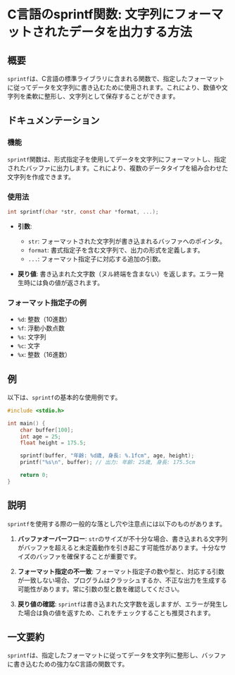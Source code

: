 <!--
Meta Description: # C言語のsprintf関数: 文字列にフォーマットされたデータを出力する方法 ## 概要 `sprintf`は、C言語の標準ライブラリに含まれる関数で、指定したフォーマットに従ってデータを文字列に書き込むために使用されます。これにより、数値や文字列を柔軟に整形し、文字列として保存することができま...
Meta Keywords: sprintf, int, char, str, buffer
-->

# C言語のsprintf関数: 文字列にフォーマットされたデータを出力する方法

## 概要
`sprintf`は、C言語の標準ライブラリに含まれる関数で、指定したフォーマットに従ってデータを文字列に書き込むために使用されます。これにより、数値や文字列を柔軟に整形し、文字列として保存することができます。

## ドキュメンテーション
### 機能
`sprintf`関数は、形式指定子を使用してデータを文字列にフォーマットし、指定されたバッファに出力します。これにより、複数のデータタイプを組み合わせた文字列を作成できます。

### 使用法
```c
int sprintf(char *str, const char *format, ...);
```

- **引数**:
  - `str`: フォーマットされた文字列が書き込まれるバッファへのポインタ。
  - `format`: 書式指定子を含む文字列で、出力の形式を定義します。
  - `...`: フォーマット指定子に対応する追加の引数。

- **戻り値**: 書き込まれた文字数（ヌル終端を含まない）を返します。エラー発生時には負の値が返されます。

### フォーマット指定子の例
- `%d`: 整数（10進数）
- `%f`: 浮動小数点数
- `%s`: 文字列
- `%c`: 文字
- `%x`: 整数（16進数）

## 例
以下は、`sprintf`の基本的な使用例です。

```c
#include <stdio.h>

int main() {
    char buffer[100];
    int age = 25;
    float height = 175.5;

    sprintf(buffer, "年齢: %d歳, 身長: %.1fcm", age, height);
    printf("%s\n", buffer); // 出力: 年齢: 25歳, 身長: 175.5cm

    return 0;
}
```

## 説明
`sprintf`を使用する際の一般的な落とし穴や注意点には以下のものがあります。

1. **バッファオーバーフロー**: `str`のサイズが不十分な場合、書き込まれる文字列がバッファを超えると未定義動作を引き起こす可能性があります。十分なサイズのバッファを確保することが重要です。
   
2. **フォーマット指定の不一致**: フォーマット指定子の数や型と、対応する引数が一致しない場合、プログラムはクラッシュするか、不正な出力を生成する可能性があります。常に引数の型と数を確認してください。

3. **戻り値の確認**: `sprintf`は書き込まれた文字数を返しますが、エラーが発生した場合は負の値を返すため、これをチェックすることも推奨されます。

## 一文要約
`sprintf`は、指定したフォーマットに従ってデータを文字列に整形し、バッファに書き込むための強力なC言語の関数です。